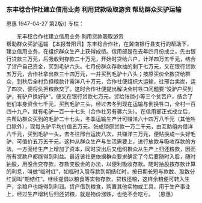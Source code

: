 ### 东丰稔合作社建立信用业务  利用贷款吸取游资  帮助群众买驴运输
恩惠
1947-04-27
第2版()
专栏：

　　东丰稔合作社建立信用业务
    利用贷款吸取游资     
    帮助群众买驴运输
    【本报昔阳讯】东丰稔合作社，在冀南银行县支行的帮助下，建立信用业务，在组织群众生产上获得成绩。信用部是在去年四月份成立，先由银行贷款三万元，后吸收到存款二十万元，开始时贷给六户，计洋四万五千元，结合了贷户自己资金，买到毛驴六头。七月份群众存款抽的剩下七万元，又在银行贷款五万元，合作社拿出款三十四万元，一并买到毛驴十八头；按原买价全数贷给群众，到秋后全村负担粮款计需洋八十万元，合作社便组织大运输，往邢台卖炭，运了四次，便将负担粮款交了。这时合作社便提出解决全村牲口问题要“没驴户买到驴，有驴户换好驴”。便又在银行贷款七万元，贷给张锁小等三个贫苦户，结合了他们本身资金七千元，买到毛驴三头。经过去冬到现在运输与倒换牲口，全村一百四十九户，就有毛驴一百一十七头（合作社另有骡六头）。在信用部正式成立后，共帮助群众买到的毛驴二十七头，冬季运输生产计可赚洋六十四万八千元（其他牲口除外），现每头驴平均价值五万元。张成锁原贷款一万二千元，由互助组内借洋八千元，买到毛驴一头，去冬往邢台运炭八次，共赚洋三万元，便贴换成一头好毛驴，可值价五万五千元。这种从群众生产与生活需要上，进行放款与吸收存款的方法，一方面给生产上增加了资本，同时贷出后又组织群众从生产上归还粮款，因而所有贷款户都能得到利益。最近该社更依据群众要求确定了今后要随时入股，随时抽股，用股金变存款，存款变股金的办法，以便利吸收存款。随时抽股按存款计算的利息，叫做“临时红”，如临时入股存款到期结红时，按日期长短与款数、股数分红润叫“期结红”。继续提倡以粮食等实物存款，贷粮还粮，这样余粮便可转入生产，余粮户也能得到利润。贷户借到粮食，购置其他实物或工具，用于生产事业上，经过生产增利后归还贷粮，就是物价涨跌，也绝不会吃亏。  （恩惠）
